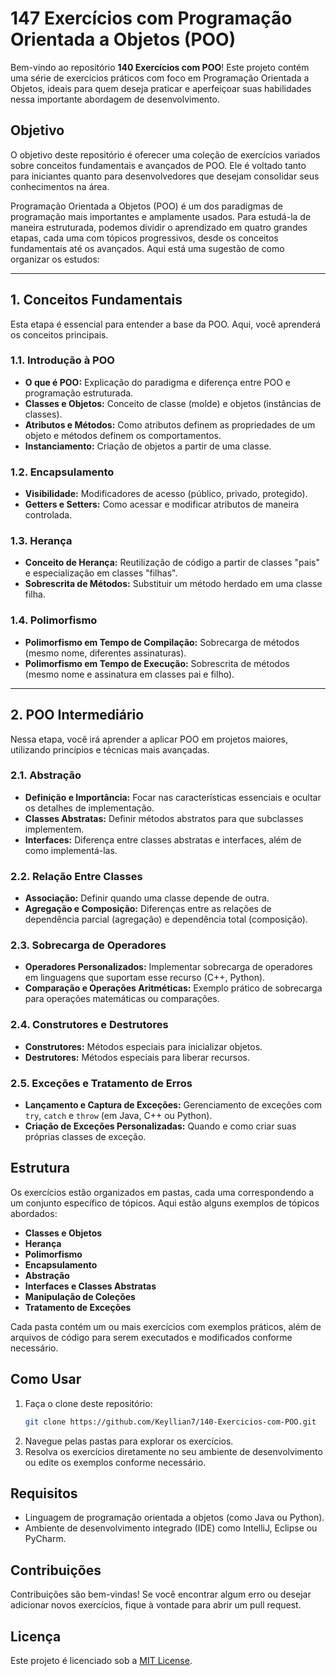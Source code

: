 # 147 Exercícios com Programação Orientada a Objetos (POO)

Bem-vindo ao repositório **140 Exercícios com POO**! Este projeto contém uma série de exercícios práticos com foco em Programação Orientada a Objetos, ideais para quem deseja praticar e aperfeiçoar suas habilidades nessa importante abordagem de desenvolvimento.

## Objetivo

O objetivo deste repositório é oferecer uma coleção de exercícios variados sobre conceitos fundamentais e avançados de POO. Ele é voltado tanto para iniciantes quanto para desenvolvedores que desejam consolidar seus conhecimentos na área.

Programação Orientada a Objetos (POO) é um dos paradigmas de programação mais importantes e amplamente usados. Para estudá-la de maneira estruturada, podemos dividir o aprendizado em quatro grandes etapas, cada uma com tópicos progressivos, desde os conceitos fundamentais até os avançados. Aqui está uma sugestão de como organizar os estudos:

---

## **1. Conceitos Fundamentais**
Esta etapa é essencial para entender a base da POO. Aqui, você aprenderá os conceitos principais.

### **1.1. Introdução à POO**
- **O que é POO:** Explicação do paradigma e diferença entre POO e programação estruturada.
- **Classes e Objetos:** Conceito de classe (molde) e objetos (instâncias de classes).
- **Atributos e Métodos:** Como atributos definem as propriedades de um objeto e métodos definem os comportamentos.
- **Instanciamento:** Criação de objetos a partir de uma classe.

### **1.2. Encapsulamento**
- **Visibilidade:** Modificadores de acesso (público, privado, protegido).
- **Getters e Setters:** Como acessar e modificar atributos de maneira controlada.

### **1.3. Herança**
- **Conceito de Herança:** Reutilização de código a partir de classes "pais" e especialização em classes "filhas".
- **Sobrescrita de Métodos:** Substituir um método herdado em uma classe filha.

### **1.4. Polimorfismo**
- **Polimorfismo em Tempo de Compilação:** Sobrecarga de métodos (mesmo nome, diferentes assinaturas).
- **Polimorfismo em Tempo de Execução:** Sobrescrita de métodos (mesmo nome e assinatura em classes pai e filho).

---

## **2. POO Intermediário**
Nessa etapa, você irá aprender a aplicar POO em projetos maiores, utilizando princípios e técnicas mais avançadas.

### **2.1. Abstração**
- **Definição e Importância:** Focar nas características essenciais e ocultar os detalhes de implementação.
- **Classes Abstratas:** Definir métodos abstratos para que subclasses implementem.
- **Interfaces:** Diferença entre classes abstratas e interfaces, além de como implementá-las.

### **2.2. Relação Entre Classes**
- **Associação:** Definir quando uma classe depende de outra.
- **Agregação e Composição:** Diferenças entre as relações de dependência parcial (agregação) e dependência total (composição).

### **2.3. Sobrecarga de Operadores**
- **Operadores Personalizados:** Implementar sobrecarga de operadores em linguagens que suportam esse recurso (C++, Python).
- **Comparação e Operações Aritméticas:** Exemplo prático de sobrecarga para operações matemáticas ou comparações.

### **2.4. Construtores e Destrutores**
- **Construtores:** Métodos especiais para inicializar objetos.
- **Destrutores:** Métodos especiais para liberar recursos.

### **2.5. Exceções e Tratamento de Erros**
- **Lançamento e Captura de Exceções:** Gerenciamento de exceções com `try`, `catch` e `throw` (em Java, C++ ou Python).
- **Criação de Exceções Personalizadas:** Quando e como criar suas próprias classes de exceção.

## Estrutura

Os exercícios estão organizados em pastas, cada uma correspondendo a um conjunto específico de tópicos. Aqui estão alguns exemplos de tópicos abordados:

- **Classes e Objetos**
- **Herança**
- **Polimorfismo**
- **Encapsulamento**
- **Abstração**
- **Interfaces e Classes Abstratas**
- **Manipulação de Coleções**
- **Tratamento de Exceções**
  
Cada pasta contém um ou mais exercícios com exemplos práticos, além de arquivos de código para serem executados e modificados conforme necessário.

## Como Usar

1. Faça o clone deste repositório:
   ```bash
   git clone https://github.com/Keyllian7/140-Exercicios-com-POO.git
   ```
2. Navegue pelas pastas para explorar os exercícios.
3. Resolva os exercícios diretamente no seu ambiente de desenvolvimento ou edite os exemplos conforme necessário.
   
## Requisitos

- Linguagem de programação orientada a objetos (como Java ou Python).
- Ambiente de desenvolvimento integrado (IDE) como IntelliJ, Eclipse ou PyCharm.
  
## Contribuições

Contribuições são bem-vindas! Se você encontrar algum erro ou desejar adicionar novos exercícios, fique à vontade para abrir um pull request.

## Licença

Este projeto é licenciado sob a [MIT License](LICENSE).
